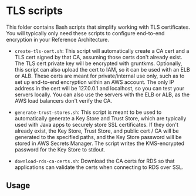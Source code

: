 # TLS scripts

This folder contains Bash scripts that simplify working with TLS certificates. You will typically only need
these scripts to configure end-to-end encryption in your Reference Architecture.

- `create-tls-cert.sh`: This script will automatically create a CA cert and a TLS cert signed by that CA, assuming
   those certs don't already exist. The TLS cert private key will be encrypted with gruntkms. Optionally, this script
   can also upload the cert to IAM, so it can be used with an ELB or ALB. These certs are meant for private/internal
   use only, such as to set up end-to-end encryption within an AWS account. The only IP address in the cert will be
   127.0.0.1 and localhost, so you can test your servers locally. You can also use the servers with the ELB or ALB, as
   the AWS load balancers don't verify the CA.

- `generate-trust-stores.sh`: This script is meant to be used to automatically generate a Key Store and Trust Store,
   which are typically used with Java apps to securely store SSL certificates. If they don't already exist, the Key
   Store, Trust Store, and public cert / CA will be generated to the specified paths, and the Key Store password will
   be stored in AWS Secrets Manager. The script writes the KMS-encrypted password for the Key Store to stdout.

- `download-rds-ca-certs.sh`: Download the CA certs for RDS so that applications can validate the certs when
   connecting to RDS over SSL.


## Usage
[](https://github.com/gruntwork-io/aws-sample-app/blob/master/tls/README.md)
